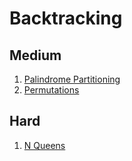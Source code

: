 # Backtracking

## Medium

1. [Palindrome Partitioning](https://leetcode.com/problems/palindrome-partitioning/)
2. [Permutations](https://leetcode.com/problems/permutations/)

## Hard

1. [N Queens](https://leetcode.com/problems/n-queens/)
